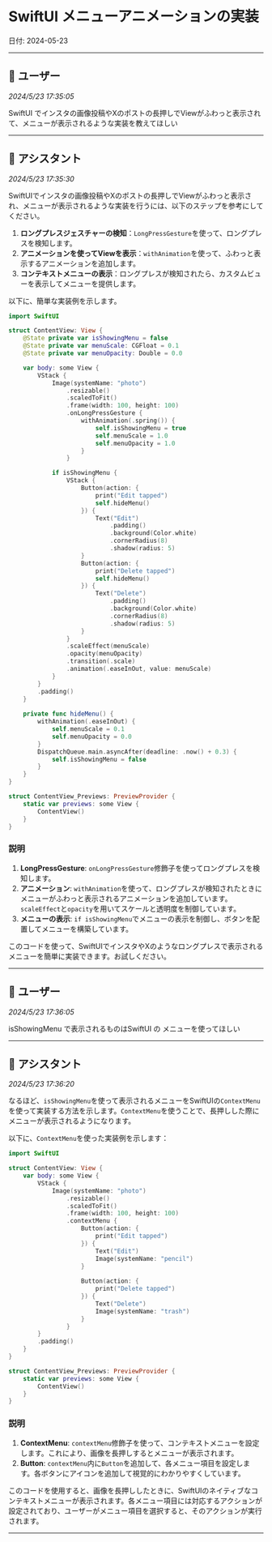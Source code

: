 # SwiftUI メニューアニメーションの実装

日付: 2024-05-23

---

## 👤 ユーザー
*2024/5/23 17:35:05*

SwiftUI でインスタの画像投稿やXのポストの長押しでViewがふわっと表示されて、メニューが表示されるような実装を教えてほしい

---

## 🤖 アシスタント
*2024/5/23 17:35:30*

SwiftUIでインスタの画像投稿やXのポストの長押しでViewがふわっと表示され、メニューが表示されるような実装を行うには、以下のステップを参考にしてください。

1. **ロングプレスジェスチャーの検知**：`LongPressGesture`を使って、ロングプレスを検知します。
2. **アニメーションを使ってViewを表示**：`withAnimation`を使って、ふわっと表示するアニメーションを追加します。
3. **コンテキストメニューの表示**：ロングプレスが検知されたら、カスタムビューを表示してメニューを提供します。

以下に、簡単な実装例を示します。

```swift
import SwiftUI

struct ContentView: View {
    @State private var isShowingMenu = false
    @State private var menuScale: CGFloat = 0.1
    @State private var menuOpacity: Double = 0.0

    var body: some View {
        VStack {
            Image(systemName: "photo")
                .resizable()
                .scaledToFit()
                .frame(width: 100, height: 100)
                .onLongPressGesture {
                    withAnimation(.spring()) {
                        self.isShowingMenu = true
                        self.menuScale = 1.0
                        self.menuOpacity = 1.0
                    }
                }

            if isShowingMenu {
                VStack {
                    Button(action: {
                        print("Edit tapped")
                        self.hideMenu()
                    }) {
                        Text("Edit")
                            .padding()
                            .background(Color.white)
                            .cornerRadius(8)
                            .shadow(radius: 5)
                    }
                    Button(action: {
                        print("Delete tapped")
                        self.hideMenu()
                    }) {
                        Text("Delete")
                            .padding()
                            .background(Color.white)
                            .cornerRadius(8)
                            .shadow(radius: 5)
                    }
                }
                .scaleEffect(menuScale)
                .opacity(menuOpacity)
                .transition(.scale)
                .animation(.easeInOut, value: menuScale)
            }
        }
        .padding()
    }
    
    private func hideMenu() {
        withAnimation(.easeInOut) {
            self.menuScale = 0.1
            self.menuOpacity = 0.0
        }
        DispatchQueue.main.asyncAfter(deadline: .now() + 0.3) {
            self.isShowingMenu = false
        }
    }
}

struct ContentView_Previews: PreviewProvider {
    static var previews: some View {
        ContentView()
    }
}
```

### 説明

1. **LongPressGesture**: `onLongPressGesture`修飾子を使ってロングプレスを検知します。
2. **アニメーション**: `withAnimation`を使って、ロングプレスが検知されたときにメニューがふわっと表示されるアニメーションを追加しています。`scaleEffect`と`opacity`を用いてスケールと透明度を制御しています。
3. **メニューの表示**: `if isShowingMenu`でメニューの表示を制御し、ボタンを配置してメニューを構築しています。

このコードを使って、SwiftUIでインスタやXのようなロングプレスで表示されるメニューを簡単に実装できます。お試しください。

---

## 👤 ユーザー
*2024/5/23 17:36:05*

isShowingMenu で表示されるものはSwiftUI の メニューを使ってほしい

---

## 🤖 アシスタント
*2024/5/23 17:36:20*

なるほど、`isShowingMenu`を使って表示されるメニューをSwiftUIの`ContextMenu`を使って実装する方法を示します。`ContextMenu`を使うことで、長押しした際にメニューが表示されるようになります。

以下に、`ContextMenu`を使った実装例を示します：

```swift
import SwiftUI

struct ContentView: View {
    var body: some View {
        VStack {
            Image(systemName: "photo")
                .resizable()
                .scaledToFit()
                .frame(width: 100, height: 100)
                .contextMenu {
                    Button(action: {
                        print("Edit tapped")
                    }) {
                        Text("Edit")
                        Image(systemName: "pencil")
                    }
                    
                    Button(action: {
                        print("Delete tapped")
                    }) {
                        Text("Delete")
                        Image(systemName: "trash")
                    }
                }
        }
        .padding()
    }
}

struct ContentView_Previews: PreviewProvider {
    static var previews: some View {
        ContentView()
    }
}
```

### 説明

1. **ContextMenu**: `contextMenu`修飾子を使って、コンテキストメニューを設定します。これにより、画像を長押しするとメニューが表示されます。
2. **Button**: `contextMenu`内に`Button`を追加して、各メニュー項目を設定します。各ボタンにアイコンを追加して視覚的にわかりやすくしています。

このコードを使用すると、画像を長押ししたときに、SwiftUIのネイティブなコンテキストメニューが表示されます。各メニュー項目には対応するアクションが設定されており、ユーザーがメニュー項目を選択すると、そのアクションが実行されます。

---
